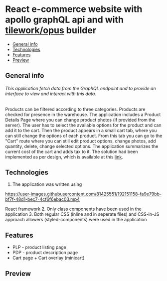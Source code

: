 # React e-commerce website with apollo graphQL api and with [tilework/opus](https://github.com/tilework/opus) builder

* [General info](#general-info)
* [Technologies](#technologies)
* [Features](#features)
* [Preview](#preview)

## General info

###### This application fetch data from the GraphQL endpoint and to provide an interface to view and interact with this data. 

Products can be filtered according to three categories. Products are checked for presence in the warehouse. The application includes a Product Details Page where you can change product photos (if provided from the server). The user has to select the available options for the product and can add it to the cart. Then the product appears in a small cart tab, where you can still change the options of each product. From this tab you can go to the "Cart" route where you can still edit product options, change photos, add quantity, delete, change selected options. The application summarizes the current cost of the cart and adds tax to it.
The solution had been implemented as per design, which is available at this [link](https://www.figma.com/file/MSyCAqVy1UgNap0pvqH6H3/Junior-Frontend-Test-Designs-Public?node-id=0%3A1).

## Technologies
1. The application was written using 

https://user-images.githubusercontent.com/81425551/192151158-fa9e79bb-bf7f-48d1-bec7-4cf6f6ebac03.mp4

React framework
2. Only class components have been used in the application
3. Both regular CSS (inline and in seperate files) and CSS-in-JS approach allowers (styled-components) were used in the application

## Features 
- PLP - product listing page
- PDP - product description page
- Cart page + Cart overlay (minicart)

## Preview






